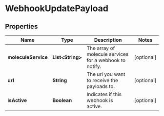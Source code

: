 
# WebhookUpdatePayload

## Properties
Name | Type | Description | Notes
------------ | ------------- | ------------- | -------------
**moleculeService** | **List&lt;String&gt;** | The array of molecule services for a webhook to notify. |  [optional]
**url** | **String** | The url you want to receive the payloads to. |  [optional]
**isActive** | **Boolean** | Indicates if this webhook is active. |  [optional]




